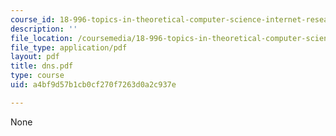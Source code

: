 ```yaml
---
course_id: 18-996-topics-in-theoretical-computer-science-internet-research-problems-spring-2002
description: ''
file_location: /coursemedia/18-996-topics-in-theoretical-computer-science-internet-research-problems-spring-2002/a4bf9d57b1cb0cf270f7263d0a2c937e_dns.pdf
file_type: application/pdf
layout: pdf
title: dns.pdf
type: course
uid: a4bf9d57b1cb0cf270f7263d0a2c937e

---
```

None